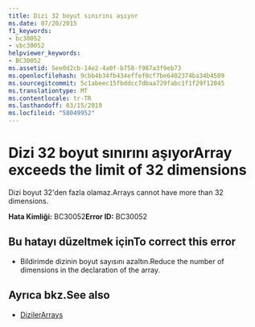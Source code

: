 ```yaml
---
title: Dizi 32 boyut sınırını aşıyor
ms.date: 07/20/2015
f1_keywords:
- bc30052
- vbc30052
helpviewer_keywords:
- BC30052
ms.assetid: 5ee0d2cb-14e2-4a0f-b758-f987a3f9eb73
ms.openlocfilehash: 9cbb4b34fb434effef0cf7be6402374ba34b4509
ms.sourcegitcommit: 5c1abeec15fbddcc7dbaa729fabc1f1f29f12045
ms.translationtype: MT
ms.contentlocale: tr-TR
ms.lasthandoff: 03/15/2019
ms.locfileid: "58049952"
---
```

# <a name="array-exceeds-the-limit-of-32-dimensions"></a><span data-ttu-id="9cf7a-102">Dizi 32 boyut sınırını aşıyor</span><span class="sxs-lookup"><span data-stu-id="9cf7a-102">Array exceeds the limit of 32 dimensions</span></span>
<span data-ttu-id="9cf7a-103">Dizi boyut 32'den fazla olamaz.</span><span class="sxs-lookup"><span data-stu-id="9cf7a-103">Arrays cannot have more than 32 dimensions.</span></span>  
  
 <span data-ttu-id="9cf7a-104">**Hata Kimliği:** BC30052</span><span class="sxs-lookup"><span data-stu-id="9cf7a-104">**Error ID:** BC30052</span></span>  
  
## <a name="to-correct-this-error"></a><span data-ttu-id="9cf7a-105">Bu hatayı düzeltmek için</span><span class="sxs-lookup"><span data-stu-id="9cf7a-105">To correct this error</span></span>  
  
-   <span data-ttu-id="9cf7a-106">Bildirimde dizinin boyut sayısını azaltın.</span><span class="sxs-lookup"><span data-stu-id="9cf7a-106">Reduce the number of dimensions in the declaration of the array.</span></span>  
  
## <a name="see-also"></a><span data-ttu-id="9cf7a-107">Ayrıca bkz.</span><span class="sxs-lookup"><span data-stu-id="9cf7a-107">See also</span></span>

- [<span data-ttu-id="9cf7a-108">Diziler</span><span class="sxs-lookup"><span data-stu-id="9cf7a-108">Arrays</span></span>](../../visual-basic/programming-guide/language-features/arrays/index.md)

